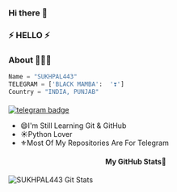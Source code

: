 ### Hi there 👋
### ⚡ HELLO ⚡

### About 🙋🏻‍♂️
```python
Name = "SUKHPAL443"
TELEGRAM = ['BLACK MAMBA':  '❣️']
Country = "INDIA, PUNJAB"
```
#### 
[![telegram badge](https://img.shields.io/badge/BLACKMAMBA-30302f?style=for-the-badge&logo=telegram)](https://t.me/BLACK_MAMBA_RETURNS_OP)

<!--
**SUKHPAL443/SUKHPAL443** is a ✨ _special_ ✨ repository because its `README.md` (this file) appears on your GitHub profile.

Here are some ideas to get you started:

- 🔭 I’m currently working on ...
- 🌱 I’m currently learning ...
- 👯 I’m looking to collaborate on ...
- 🤔 I’m looking for help with ...
- 💬 Ask me about ...
- 📫 How to reach me: ...
- 😄 Pronouns: ...
- ⚡ Fun fact: ...
-->
- 😄I'm Still Learning Git & GitHub
- ☀️Python Lover
- ⚜️Most Of My Repositories Are For Telegram

<h4 align="center"><b>My GitHub Stats💛</b></h4>

![SUKHPAL443 Git Stats](https://github-readme-stats.vercel.app/api?username=SUKHPAL443&include_all_commits=true&count_private=true&theme=highcontrast)
